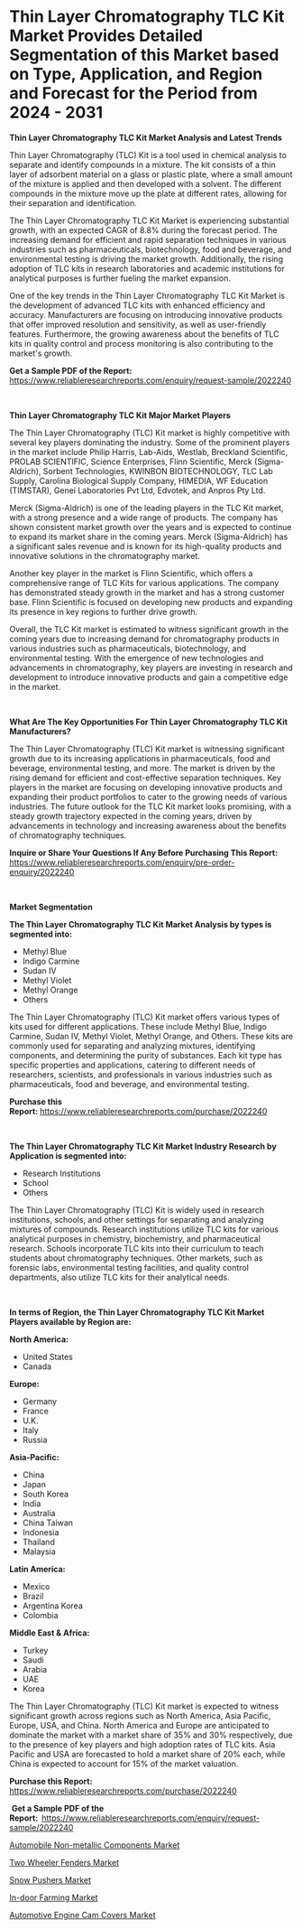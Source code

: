 <p><h1>Thin Layer Chromatography TLC Kit Market Provides Detailed Segmentation of this Market based on Type, Application, and Region and Forecast for the Period from 2024 - 2031</h1></p><p><strong>Thin Layer Chromatography TLC Kit Market Analysis and Latest Trends</strong></p>
<p><p>Thin Layer Chromatography (TLC) Kit is a tool used in chemical analysis to separate and identify compounds in a mixture. The kit consists of a thin layer of adsorbent material on a glass or plastic plate, where a small amount of the mixture is applied and then developed with a solvent. The different compounds in the mixture move up the plate at different rates, allowing for their separation and identification.</p><p>The Thin Layer Chromatography TLC Kit Market is experiencing substantial growth, with an expected CAGR of 8.8% during the forecast period. The increasing demand for efficient and rapid separation techniques in various industries such as pharmaceuticals, biotechnology, food and beverage, and environmental testing is driving the market growth. Additionally, the rising adoption of TLC kits in research laboratories and academic institutions for analytical purposes is further fueling the market expansion.</p><p>One of the key trends in the Thin Layer Chromatography TLC Kit Market is the development of advanced TLC kits with enhanced efficiency and accuracy. Manufacturers are focusing on introducing innovative products that offer improved resolution and sensitivity, as well as user-friendly features. Furthermore, the growing awareness about the benefits of TLC kits in quality control and process monitoring is also contributing to the market's growth.</p></p>
<p><strong>Get a Sample PDF of the Report:&nbsp;</strong> <a href="https://www.reliableresearchreports.com/enquiry/request-sample/2022240">https://www.reliableresearchreports.com/enquiry/request-sample/2022240</a></p>
<p>&nbsp;</p>
<p><strong>Thin Layer Chromatography TLC Kit Major Market Players</strong></p>
<p><p>The Thin Layer Chromatography (TLC) Kit market is highly competitive with several key players dominating the industry. Some of the prominent players in the market include Philip Harris, Lab-Aids, Westlab, Breckland Scientific, PROLAB SCIENTIFIC, Science Enterprises, Flinn Scientific, Merck (Sigma-Aldrich), Sorbent Technologies, KWINBON BIOTECHNOLOGY, TLC Lab Supply, Carolina Biological Supply Company, HIMEDIA, WF Education (TIMSTAR), Genei Laboratories Pvt Ltd, Edvotek, and Anpros Pty Ltd.</p><p>Merck (Sigma-Aldrich) is one of the leading players in the TLC Kit market, with a strong presence and a wide range of products. The company has shown consistent market growth over the years and is expected to continue to expand its market share in the coming years. Merck (Sigma-Aldrich) has a significant sales revenue and is known for its high-quality products and innovative solutions in the chromatography market.</p><p>Another key player in the market is Flinn Scientific, which offers a comprehensive range of TLC Kits for various applications. The company has demonstrated steady growth in the market and has a strong customer base. Flinn Scientific is focused on developing new products and expanding its presence in key regions to further drive growth.</p><p>Overall, the TLC Kit market is estimated to witness significant growth in the coming years due to increasing demand for chromatography products in various industries such as pharmaceuticals, biotechnology, and environmental testing. With the emergence of new technologies and advancements in chromatography, key players are investing in research and development to introduce innovative products and gain a competitive edge in the market.</p></p>
<p>&nbsp;</p>
<p><strong>What Are The Key Opportunities For Thin Layer Chromatography TLC Kit Manufacturers?</strong></p>
<p><p>The Thin Layer Chromatography (TLC) Kit market is witnessing significant growth due to its increasing applications in pharmaceuticals, food and beverage, environmental testing, and more. The market is driven by the rising demand for efficient and cost-effective separation techniques. Key players in the market are focusing on developing innovative products and expanding their product portfolios to cater to the growing needs of various industries. The future outlook for the TLC Kit market looks promising, with a steady growth trajectory expected in the coming years, driven by advancements in technology and increasing awareness about the benefits of chromatography techniques.</p></p>
<p><strong>Inquire or Share Your Questions If Any Before Purchasing This Report:</strong> <a href="https://www.reliableresearchreports.com/enquiry/pre-order-enquiry/2022240">https://www.reliableresearchreports.com/enquiry/pre-order-enquiry/2022240</a></p>
<p>&nbsp;</p>
<p><strong>Market Segmentation</strong></p>
<p><strong>The Thin Layer Chromatography TLC Kit Market Analysis by types is segmented into:</strong></p>
<p><ul><li>Methyl Blue</li><li>Indigo Carmine</li><li>Sudan IV</li><li>Methyl Violet</li><li>Methyl Orange</li><li>Others</li></ul></p>
<p><p>The Thin Layer Chromatography (TLC) Kit market offers various types of kits used for different applications. These include Methyl Blue, Indigo Carmine, Sudan IV, Methyl Violet, Methyl Orange, and Others. These kits are commonly used for separating and analyzing mixtures, identifying components, and determining the purity of substances. Each kit type has specific properties and applications, catering to different needs of researchers, scientists, and professionals in various industries such as pharmaceuticals, food and beverage, and environmental testing.</p></p>
<p><strong>Purchase this Report:&nbsp;</strong><a href="https://www.reliableresearchreports.com/purchase/2022240">https://www.reliableresearchreports.com/purchase/2022240</a></p>
<p>&nbsp;</p>
<p><strong>The Thin Layer Chromatography TLC Kit Market Industry Research by Application is segmented into:</strong></p>
<p><ul><li>Research Institutions</li><li>School</li><li>Others</li></ul></p>
<p><p>The Thin Layer Chromatography (TLC) Kit is widely used in research institutions, schools, and other settings for separating and analyzing mixtures of compounds. Research institutions utilize TLC kits for various analytical purposes in chemistry, biochemistry, and pharmaceutical research. Schools incorporate TLC kits into their curriculum to teach students about chromatography techniques. Other markets, such as forensic labs, environmental testing facilities, and quality control departments, also utilize TLC kits for their analytical needs.</p></p>
<p>&nbsp;</p>
<p><strong>In terms of Region, the Thin Layer Chromatography TLC Kit Market Players available by Region are:</strong></p>
<p>
    <p> <strong> North America: </strong>
        <ul>
            <li>United States</li>
            <li>Canada</li>
        </ul>
        </p> 
    <p> <strong> Europe: </strong>
        <ul>
            <li>Germany</li>
            <li>France</li>
            <li>U.K.</li>
            <li>Italy</li>
            <li>Russia</li>
        </ul>
        </p> 
    <p> <strong> Asia-Pacific: </strong>
        <ul>
            <li>China</li>
            <li>Japan</li>
            <li>South Korea</li>
            <li>India</li>
            <li>Australia</li>
            <li>China Taiwan</li>
            <li>Indonesia</li>
            <li>Thailand</li>
            <li>Malaysia</li>
        </ul>
        </p> 
    <p> <strong> Latin America: </strong>
        <ul>
            <li>Mexico</li>
            <li>Brazil</li>
            <li>Argentina Korea</li>
            <li>Colombia</li>
        </ul>
        </p> 
    <p> <strong> Middle East & Africa: </strong>
        <ul>
            <li>Turkey</li>
            <li>Saudi</li>
            <li>Arabia</li>
            <li>UAE</li>
            <li>Korea</li>
        </ul>
    </p>
    </p>
<p><p>The Thin Layer Chromatography (TLC) Kit market is expected to witness significant growth across regions such as North America, Asia Pacific, Europe, USA, and China. North America and Europe are anticipated to dominate the market with a market share of 35% and 30% respectively, due to the presence of key players and high adoption rates of TLC kits. Asia Pacific and USA are forecasted to hold a market share of 20% each, while China is expected to account for 15% of the market valuation.</p></p>
<p><strong>Purchase this Report: </strong><a href="https://www.reliableresearchreports.com/purchase/2022240">https://www.reliableresearchreports.com/purchase/2022240</a></p>
<p>&nbsp;<strong>Get a Sample PDF of the Report:&nbsp;&nbsp;</strong><a href="https://www.reliableresearchreports.com/enquiry/request-sample/2022240">https://www.reliableresearchreports.com/enquiry/request-sample/2022240</a></p>
<p><strong></strong></p>
<p><p><a href="https://view.publitas.com/reportprime-1/automobile-non-metallic-components-market-size-furnishes-valuable-information-encompassing-market-share-market-trends-and-projections-spanning-from-2024-to-2031/">Automobile Non-metallic Components Market</a></p><p><a href="https://fuschia-pecorino-a6d.notion.site/Two-Wheeler-Fenders-Market-Research-Report-Forecasted-for-Period-from-2024-2031-by-Market-Type-M-c79a9ac939264b50a3fbb4f9c0ee6acd">Two Wheeler Fenders Market</a></p><p><a href="https://changeable-paste-463.notion.site/Global-Snow-Pushers-Market-Size-and-Market-Trends-Insights-and-Projections-from-2024-to-2031-d05bc8bb7ba24b7685ee651c74788edc">Snow Pushers Market</a></p><p><a href="https://view.publitas.com/reportprime-1/in-door-farming-market-provides-detailed-segmentation-of-this-market-based-on-type-application-and-region-and-forecast-for-the-period-from-2024-2031/">In-door Farming Market</a></p><p><a href="https://florentine-yuzu-f42.notion.site/Automotive-Engine-Cam-Covers-Market-Growth-Market-Trends-COVID-19-Impact-and-Forecasts-for-period-496c5faad2564d62a941de892a4ff82e">Automotive Engine Cam Covers Market</a></p></p>
